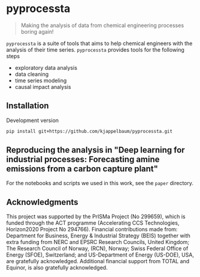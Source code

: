 # pyprocessta

> Making the analysis of data from chemical engineering processes boring again!

`pyprocessta` is a suite of tools that aims to help chemical engineers with the analysis of their time series. `pyprocessta` provides tools for the following steps

- exploratory data analysis
- data cleaning
- time series modeling
- causal impact analysis

## Installation

Development version

```bash
pip install git+https://github.com/kjappelbaum/pyprocessta.git
```

## Reproducing the analysis in "Deep learning for industrial processes: Forecasting amine emissions from a carbon capture plant"

For the notebooks and scripts we used in this work, see the `paper` directory.

## Acknowledgments

This project was supported by the PrISMa Project (No 299659), which is funded through the ACT programme (Accelerating CCS Technologies, Horizon2020 Project No 294766). Financial contributions made from: Department for Business, Energy & Industrial Strategy (BEIS) together with extra funding from NERC and EPSRC Research Councils, United Kingdom; The Research Council of Norway, (RCN), Norway; Swiss Federal Office of Energy (SFOE), Switzerland; and US-Department of Energy (US-DOE), USA, are gratefully acknowledged. Additional financial support from TOTAL and Equinor, is also gratefully acknowledged.
